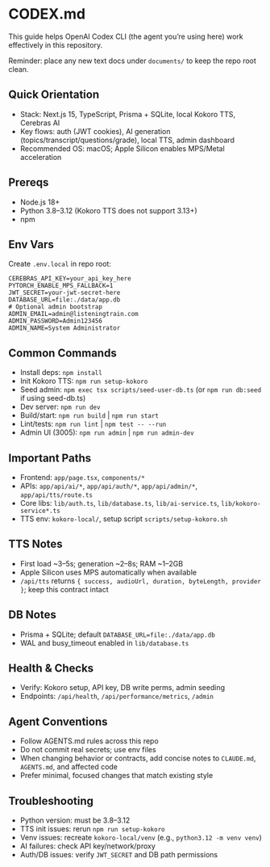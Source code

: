 # CODEX.md

This guide helps OpenAI Codex CLI (the agent you’re using here) work effectively in this repository.

Reminder: place any new text docs under `documents/` to keep the repo root clean.

## Quick Orientation
- Stack: Next.js 15, TypeScript, Prisma + SQLite, local Kokoro TTS, Cerebras AI
- Key flows: auth (JWT cookies), AI generation (topics/transcript/questions/grade), local TTS, admin dashboard
- Recommended OS: macOS; Apple Silicon enables MPS/Metal acceleration

## Prereqs
- Node.js 18+
- Python 3.8–3.12 (Kokoro TTS does not support 3.13+)
- npm

## Env Vars
Create `.env.local` in repo root:
```
CEREBRAS_API_KEY=your_api_key_here
PYTORCH_ENABLE_MPS_FALLBACK=1
JWT_SECRET=your-jwt-secret-here
DATABASE_URL=file:./data/app.db
# Optional admin bootstrap
ADMIN_EMAIL=admin@listeningtrain.com
ADMIN_PASSWORD=Admin123456
ADMIN_NAME=System Administrator
```

## Common Commands
- Install deps: `npm install`
- Init Kokoro TTS: `npm run setup-kokoro`
- Seed admin: `npm exec tsx scripts/seed-user-db.ts` (or `npm run db:seed` if using seed-db.ts)
- Dev server: `npm run dev`
- Build/start: `npm run build` | `npm run start`
- Lint/tests: `npm run lint` | `npm test -- --run`
- Admin UI (3005): `npm run admin` | `npm run admin-dev`

## Important Paths
- Frontend: `app/page.tsx`, `components/*`
- APIs: `app/api/ai/*`, `app/api/auth/*`, `app/api/admin/*`, `app/api/tts/route.ts`
- Core libs: `lib/auth.ts`, `lib/database.ts`, `lib/ai-service.ts`, `lib/kokoro-service*.ts`
- TTS env: `kokoro-local/`, setup script `scripts/setup-kokoro.sh`

## TTS Notes
- First load ~3–5s; generation ~2–8s; RAM ~1–2GB
- Apple Silicon uses MPS automatically when available
- `/api/tts` returns `{ success, audioUrl, duration, byteLength, provider }`; keep this contract intact

## DB Notes
- Prisma + SQLite; default `DATABASE_URL=file:./data/app.db`
- WAL and busy_timeout enabled in `lib/database.ts`

## Health & Checks
- Verify: Kokoro setup, API key, DB write perms, admin seeding
- Endpoints: `/api/health`, `/api/performance/metrics`, `/admin`

## Agent Conventions
- Follow AGENTS.md rules across this repo
- Do not commit real secrets; use env files
- When changing behavior or contracts, add concise notes to `CLAUDE.md`, `AGENTS.md`, and affected code
- Prefer minimal, focused changes that match existing style

## Troubleshooting
- Python version: must be 3.8–3.12
- TTS init issues: rerun `npm run setup-kokoro`
- Venv issues: recreate `kokoro-local/venv` (e.g., `python3.12 -m venv venv`)
- AI failures: check API key/network/proxy
- Auth/DB issues: verify `JWT_SECRET` and DB path permissions

